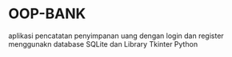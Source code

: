 # OOP-BANK
aplikasi pencatatan penyimpanan uang dengan login dan register menggunakn database SQLite dan Library Tkinter Python
